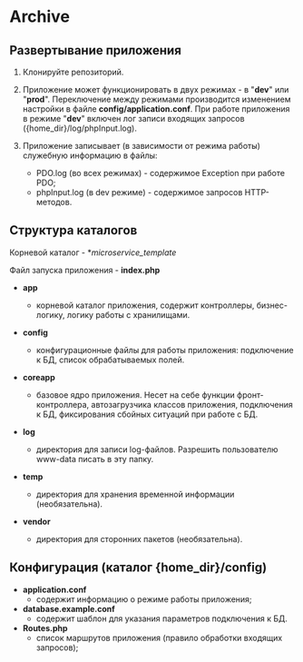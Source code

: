 # Archive

## Развертывание приложения
1. Клонируйте репозиторий.

4. Приложение может функционировать в двух режимах - в "__dev__" или "__prod__".
   Переключение между режимами производится изменением настройки в файле __config/application.conf__.
   При работе приложения в режиме "__dev__" включен лог записи входящих запросов ({home_dir}/log/phpInput.log).
5. Приложение записывает (в зависимости от режима работы) служебную информацию в файлы: 
   - PDO.log (во всех режимах) - содержимое Exception при работе PDO;
   - phpInput.log (в dev режиме) - содержимое запросов HTTP-методов. 

## Структура каталогов
Корневой каталог - **microservice_template*

Файл запуска приложения - **index.php**
* __app__
    * корневой каталог приложения, содержит контроллеры, бизнес-логику, логику работы с хранилищами.

* __config__
    * конфигурационные файлы для работы приложения: подключение к БД, список обрабатываемых полей.

* __coreapp__
    * базовое ядро приложения. Несет на себе функции фронт-контроллера, автозагрузчика классов приложения,
      подключения к БД, фиксирования сбойных ситуаций при работе с БД.

* __log__
    * директория для записи log-файлов. Разрешить пользователю www-data писать в эту папку.

* __temp__
    * директория для хранения временной информации (необязательна).

* __vendor__
    * директория для сторонних пакетов (необязательна).

## Конфигурация (каталог {home_dir}/config)
* __application.conf__
    * содержит информацию о режиме работы приложения;
* __database.example.conf__ 
    * содержит шаблон для указания параметров подключения к БД.
* __Routes.php__
    * список маршрутов приложения (правило обработки входящих запросов);
